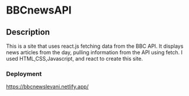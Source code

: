 # BBCnewsAPI


## Description

This is a site that uses react.js fetching data from the BBC API.
It displays news articles from the day, pulling information from the API using fetch.
I used HTML,CSS,Javascript, and react to create this site.

### Deployment

https://bbcnewslevani.netlify.app/




